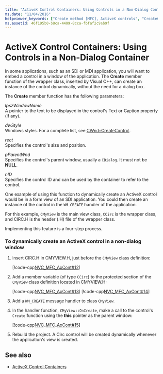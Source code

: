 ```yaml
---
title: "ActiveX Control Containers: Using Controls in a Non-Dialog Container"
ms.date: "11/04/2016"
helpviewer_keywords: ["Create method [MFC], ActiveX controls", "CreateControl method [MFC]", "ActiveX controls [MFC], creating", "ActiveX control containers [MFC], non-dialog containers", "ActiveX control containers [MFC], inserting controls"]
ms.assetid: 46f195b0-b8ca-4409-8cca-fbfaf2c9ab9f
---
```

# ActiveX Control Containers: Using Controls in a Non-Dialog Container

In some applications, such as an SDI or MDI application, you will want to embed a control in a window of the application. The **Create** member function of the wrapper class, inserted by Visual C++, can create an instance of the control dynamically, without the need for a dialog box.

The **Create** member function has the following parameters:

*lpszWindowName*<br/>
A pointer to the text to be displayed in the control's Text or Caption property (if any).

*dwStyle*<br/>
Windows styles. For a complete list, see [CWnd::CreateControl](../mfc/reference/cwnd-class.md#createcontrol).

*rect*<br/>
Specifies the control's size and position.

*pParentWnd*<br/>
Specifies the control's parent window, usually a `CDialog`. It must not be **NULL**.

*nID*<br/>
Specifies the control ID and can be used by the container to refer to the control.

One example of using this function to dynamically create an ActiveX control would be in a form view of an SDI application. You could then create an instance of the control in the `WM_CREATE` handler of the application.

For this example, `CMyView` is the main view class, `CCirc` is the wrapper class, and CIRC.H is the header (.H) file of the wrapper class.

Implementing this feature is a four-step process.

### To dynamically create an ActiveX control in a non-dialog window

1. Insert CIRC.H in CMYVIEW.H, just before the `CMyView` class definition:

   [!code-cpp[NVC_MFC_AxCont#12](../mfc/codesnippet/cpp/activex-control-containers-using-controls-in-a-non-dialog-container_1.h)]

1. Add a member variable (of type `CCirc`) to the protected section of the `CMyView` class definition located in CMYVIEW.H:

   [!code-cpp[NVC_MFC_AxCont#13](../mfc/codesnippet/cpp/activex-control-containers-using-controls-in-a-non-dialog-container_2.h)]
    [!code-cpp[NVC_MFC_AxCont#14](../mfc/codesnippet/cpp/activex-control-containers-using-controls-in-a-non-dialog-container_3.h)]

1. Add a `WM_CREATE` message handler to class `CMyView`.

1. In the handler function, `CMyView::OnCreate`, make a call to the control's `Create` function using the **this** pointer as the parent window:

   [!code-cpp[NVC_MFC_AxCont#15](../mfc/codesnippet/cpp/activex-control-containers-using-controls-in-a-non-dialog-container_4.cpp)]

1. Rebuild the project. A Circ control will be created dynamically whenever the application's view is created.

## See also

- [ActiveX Control Containers](../mfc/activex-control-containers.md)
